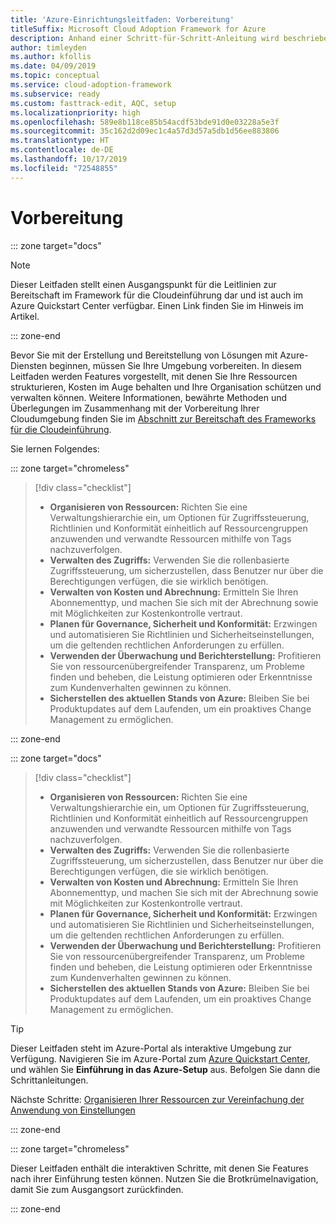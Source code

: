 ```yaml
---
title: 'Azure-Einrichtungsleitfaden: Vorbereitung'
titleSuffix: Microsoft Cloud Adoption Framework for Azure
description: Anhand einer Schritt-für-Schritt-Anleitung wird beschrieben, wie Sie Azure effizient für Ihre Organisation einrichten.
author: timleyden
ms.author: kfollis
ms.date: 04/09/2019
ms.topic: conceptual
ms.service: cloud-adoption-framework
ms.subservice: ready
ms.custom: fasttrack-edit, AQC, setup
ms.localizationpriority: high
ms.openlocfilehash: 589e8b118ce85b54acdf53bde91d0e03228a5e3f
ms.sourcegitcommit: 35c162d2d09ec1c4a57d3d57a5db1d56ee883806
ms.translationtype: HT
ms.contentlocale: de-DE
ms.lasthandoff: 10/17/2019
ms.locfileid: "72548855"
---
```

# <a name="before-you-start"></a>Vorbereitung

::: zone target="docs"
> [!NOTE]
> Dieser Leitfaden stellt einen Ausgangspunkt für die Leitlinien zur Bereitschaft im Framework für die Cloudeinführung dar und ist auch im Azure Quickstart Center verfügbar. Einen Link finden Sie im Hinweis im Artikel.

::: zone-end

Bevor Sie mit der Erstellung und Bereitstellung von Lösungen mit Azure-Diensten beginnen, müssen Sie Ihre Umgebung vorbereiten. In diesem Leitfaden werden Features vorgestellt, mit denen Sie Ihre Ressourcen strukturieren, Kosten im Auge behalten und Ihre Organisation schützen und verwalten können. Weitere Informationen, bewährte Methoden und Überlegungen im Zusammenhang mit der Vorbereitung Ihrer Cloudumgebung finden Sie im [Abschnitt zur Bereitschaft des Frameworks für die Cloudeinführung](../index.md).

Sie lernen Folgendes:

::: zone target="chromeless"

> [!div class="checklist"]
>
> - **Organisieren von Ressourcen:** Richten Sie eine Verwaltungshierarchie ein, um Optionen für Zugriffssteuerung, Richtlinien und Konformität einheitlich auf Ressourcengruppen anzuwenden und verwandte Ressourcen mithilfe von Tags nachzuverfolgen.
> - **Verwalten des Zugriffs:** Verwenden Sie die rollenbasierte Zugriffssteuerung, um sicherzustellen, dass Benutzer nur über die Berechtigungen verfügen, die sie wirklich benötigen.
> - **Verwalten von Kosten und Abrechnung:** Ermitteln Sie Ihren Abonnementtyp, und machen Sie sich mit der Abrechnung sowie mit Möglichkeiten zur Kostenkontrolle vertraut.
> - **Planen für Governance, Sicherheit und Konformität:** Erzwingen und automatisieren Sie Richtlinien und Sicherheitseinstellungen, um die geltenden rechtlichen Anforderungen zu erfüllen.
> - **Verwenden der Überwachung und Berichterstellung:** Profitieren Sie von ressourcenübergreifender Transparenz, um Probleme finden und beheben, die Leistung optimieren oder Erkenntnisse zum Kundenverhalten gewinnen zu können.
> - **Sicherstellen des aktuellen Stands von Azure:** Bleiben Sie bei Produktupdates auf dem Laufenden, um ein proaktives Change Management zu ermöglichen.

::: zone-end

::: zone target="docs"

> [!div class="checklist"]
>
> - **Organisieren von Ressourcen:** Richten Sie eine Verwaltungshierarchie ein, um Optionen für Zugriffssteuerung, Richtlinien und Konformität einheitlich auf Ressourcengruppen anzuwenden und verwandte Ressourcen mithilfe von Tags nachzuverfolgen.
> - **Verwalten des Zugriffs:** Verwenden Sie die rollenbasierte Zugriffssteuerung, um sicherzustellen, dass Benutzer nur über die Berechtigungen verfügen, die sie wirklich benötigen.
> - **Verwalten von Kosten und Abrechnung:** Ermitteln Sie Ihren Abonnementtyp, und machen Sie sich mit der Abrechnung sowie mit Möglichkeiten zur Kostenkontrolle vertraut.
> - **Planen für Governance, Sicherheit und Konformität:** Erzwingen und automatisieren Sie Richtlinien und Sicherheitseinstellungen, um die geltenden rechtlichen Anforderungen zu erfüllen.
> - **Verwenden der Überwachung und Berichterstellung:** Profitieren Sie von ressourcenübergreifender Transparenz, um Probleme finden und beheben, die Leistung optimieren oder Erkenntnisse zum Kundenverhalten gewinnen zu können.
> - **Sicherstellen des aktuellen Stands von Azure:** Bleiben Sie bei Produktupdates auf dem Laufenden, um ein proaktives Change Management zu ermöglichen.

> [!TIP]
> Dieser Leitfaden steht im Azure-Portal als interaktive Umgebung zur Verfügung. Navigieren Sie im Azure-Portal zum [Azure Quickstart Center](https://portal.azure.com/?feature.quickstart=true#blade/Microsoft_Azure_Resources/QuickstartCenterBlade), und wählen Sie **Einführung in das Azure-Setup** aus. Befolgen Sie dann die Schrittanleitungen.

Nächste Schritte: [Organisieren Ihrer Ressourcen zur Vereinfachung der Anwendung von Einstellungen](./organize-resources.md)

::: zone-end

::: zone target="chromeless"

Dieser Leitfaden enthält die interaktiven Schritte, mit denen Sie Features nach ihrer Einführung testen können. Nutzen Sie die Brotkrümelnavigation, damit Sie zum Ausgangsort zurückfinden.

::: zone-end
